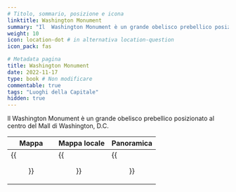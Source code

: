 ```yaml
---
# Titolo, sommario, posizione e icona
linktitle: Washington Monument
summary: "Il  Washington Monument è un grande obelisco prebellico posizionato al centro del Mall di Washington, D.C."
weight: 10
icon: location-dot # in alternativa location-question
icon_pack: fas

# Metadata pagina
title: Washington Monument
date: 2022-11-17
type: book # Non modificare
commentable: true
tags: "Luoghi della Capitale"
hidden: true
---
```




Il  Washington Monument è un grande obelisco prebellico posizionato al centro del Mall di Washington, D.C.

| Mappa                                           | Mappa locale                                        | Panoramica                                  |
| ----------------------------------------------- | --------------------------------------------------- | ------------------------------------------- |
| {{<figure src="Washington_Monument_loc.webp">}} | {{<figure src="Washington_Monument_loc_map.webp">}} | {{<figure src="Washington_Monument.webp">}} |